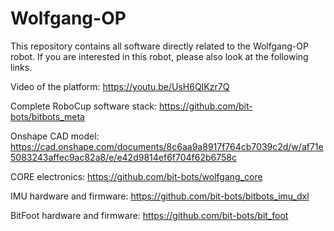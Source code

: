 # Wolfgang-OP
This repository contains all software directly related to the Wolfgang-OP robot.
If you are interested in this robot, please also look at the following links.

Video of the platform: https://youtu.be/UsH6QIKzr7Q

Complete RoboCup software stack: https://github.com/bit-bots/bitbots_meta

Onshape CAD model: https://cad.onshape.com/documents/8c6aa9a8917f764cb7039c2d/w/af71e5083243affec9ac82a8/e/e42d9814ef6f704f62b6758c

CORE electronics: https://github.com/bit-bots/wolfgang_core

IMU hardware and firmware: https://github.com/bit-bots/bitbots_imu_dxl

BitFoot hardware and firmware: https://github.com/bit-bots/bit_foot
